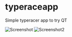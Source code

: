 # typeraceapp

Simple typeracer app to try QT

![Screenshot](https://media.discordapp.net/attachments/316220198250348544/1001594480731889784/unknown.png)
![Screenshot2](https://media.discordapp.net/attachments/316220198250348544/1001596369653481582/unknown.png)


